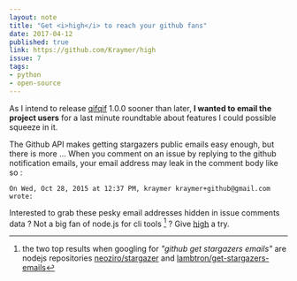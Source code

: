 ```yaml
---
layout: note
title: "Get <i>high</i> to reach your github fans"
date: 2017-04-12
published: true
link: https://github.com/Kraymer/high
issue: 7
tags:
- python
- open-source
---
```

As I intend to release [qifqif](https://github.com/Kraymer/qifqif) 1.0.0 sooner than later, **I
wanted to email the project users** for a last minute roundtable about features I could possible squeeze
 in it.

The Github API makes getting stargazers public emails easy enough, but there is more ...
When you comment on an issue by replying to the github notification
emails, your email address may leak in the comment body like so :

    On Wed, Oct 28, 2015 at 12:37 PM, kraymer kraymer+github@gmail.com wrote:

Interested to grab these pesky email addresses hidden in issue comments data ? Not a big fan of
node.js for cli tools [^1] ?
Give [high](https://github.com/Kraymer/high) a try.

[^1]: the two top results when googling for *"github get stargazers emails"* are nodejs repositories [neoziro/stargazer](https://github.com/neoziro/stargazer) and [lambtron/get-stargazers-emails](https://github.com/lambtron/get-stargazers-emails)
